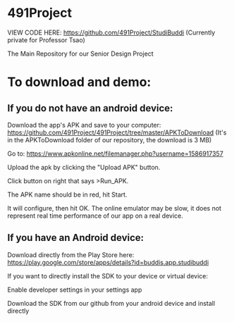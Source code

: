 # 491Project
VIEW CODE HERE: https://github.com/491Project/StudiBuddi
(Currently private for Professor Tsao)

The Main Repository for our Senior Design Project


# To download and demo:

## If you do not have an android device:

Download the app's APK and save to your computer: https://github.com/491Project/491Project/tree/master/APKToDownload
(It's in the APKToDownload folder of our repository, the download is 3 MB)

Go to: https://www.apkonline.net/filemanager.php?username=1586917357

Upload the apk by clicking the "Upload APK" button.

Click button on right that says >Run_APK.

The APK name should be in red, hit Start.

It will configure, then hit OK.
The online emulator may be slow, it does not represent real time performance of our app on a real device.


## If you have an Android device:

Download directly from the Play Store here:
https://play.google.com/store/apps/details?id=buddis.app.studibuddi

If you want to directly install the SDK to your device or virtual device: 

Enable developer settings in your settings app

Download the SDK from our github from your android device and install directly
